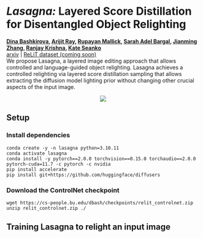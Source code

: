 # *Lasagna:* Layered Score Distillation for Disentangled Object Relighting
**[Dina Bashkirova](https://cs-people.bu.edu/dbash/), [Arijit Ray](https://arijitray1993.github.io/), [Rupayan Mallick](https://contact.georgetown.edu/view/rm2083/),
[Sarah Adel Bargal](https://bargal.georgetown.domains/), [Jianming Zhang](https://jimmie33.github.io/), [Ranjay Krishna](https://ranjaykrishna.com/index.html), [Kate Seanko](http://ai.bu.edu/ksaenko.html/)** </br>
[arxiv](https://arxiv.org/pdf/2312.00833.pdf) | [ReLiT dataset (coming soon)]()</br>
We propose Lasagna, a layered image editing approach that allows controlled and language-guided object relighting. Lasagna achieves a controlled relighting via layered score distillation sampling that allows extracting the diffusion model lighting prior without changing other crucial aspects of the input image.
<!-- ![img](https://cs-people.bu.edu/dbash/img/i2i_eval.png) -->

<p align="center">
  <img src="https://cs-people.bu.edu/dbash/img/lasagna.png" />
</p>

## Setup
### Install dependencies
````
conda create -y -n lasagna python=3.10.11
conda activate lasagna
conda install -y pytorch==2.0.0 torchvision==0.15.0 torchaudio==2.0.0 pytorch-cuda=11.7 -c pytorch -c nvidia
pip install accelerate
pip install git+https://github.com/huggingface/diffusers

````

### Download the ControlNet checkpoint
```
wget https://cs-people.bu.edu/dbash/checkpoints/relit_controlnet.zip
unzip relit_controlnet.zip ./
```
## Training Lasagna to relight an input image
```

```
